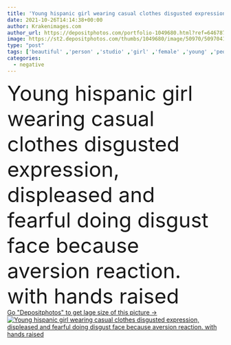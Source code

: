 ```yaml
---
title: 'Young hispanic girl wearing casual clothes disgusted expression, displeased and fearful doing disgust face because aversion reaction. with hands raised '
date: 2021-10-26T14:14:38+00:00
author: Krakenimages.com
author_url: https://depositphotos.com/portfolio-1049680.html?ref=64678756
image: https://st2.depositphotos.com/thumbs/1049680/image/50970/509704114/api_thumb_450.jpg?forcejpeg=true
type: "post"
tags: ['beautiful' ,'person' ,'studio' ,'girl' ,'female' ,'young' ,'people' ,'portrait' ,'face' ,'brunette' ,'style' ,'hands' ,'hand' ,'fashion' ,'pink' ,'cool' ,'emotion' ,'expression' ,'stylish' ,'woman' ,'negative' ,'clothes' ,'angry' ,'bad' ,'mad' ,'attractive' ,'casual' ,'grimace' ,'crazy' ,'standing' ,'smell' ,'anger' ,'shock' ,'displeased' ,'stop' ,'fashionable' ,'reaction' ,'disgust' ,'disgusting' ,'afraid' ,'unpleasant' ,'annoying' ,'Hispanic' ,'unhappy' ,'gross' ,'fearful' ,'disgusted' ,'aversion' ]
categories: 
  - negative
---
```

<div aling="center">
            <font size="60"> Young hispanic girl wearing casual clothes disgusted expression, displeased and fearful doing disgust face because aversion reaction. with hands raised</font>   
</div>
<div>
    <a href='https://st2.depositphotos.com/thumbs/1049680/image/50970/509704114/api_thumb_450.jpg?forcejpeg=true?ref=64678756' target=_blank > Go "Depositphotos" to get lage size of this picture ->
        <img href='https://st2.depositphotos.com/thumbs/1049680/image/50970/509704114/api_thumb_450.jpg?forcejpeg=true?ref=64678756' src='https://st2.depositphotos.com/1049680/50970/i/950/depositphotos_509704114-stock-photo-young-hispanic-girl-wearing-casual.jpg?forcejpeg=true' alt='Young hispanic girl wearing casual clothes disgusted expression, displeased and fearful doing disgust face because aversion reaction. with hands raised' >
    </a>
</div>
